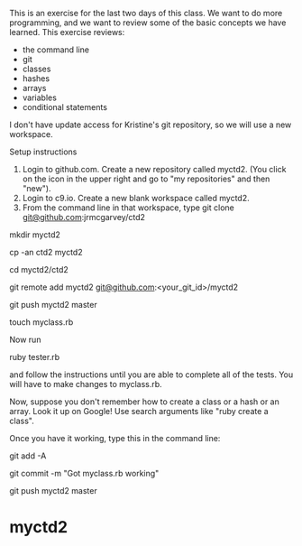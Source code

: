 This is an exercise for the last two days of this class. We want to do more
programming, and we want to review some of the basic concepts we have learned.
This exercise reviews:

* the command line
* git
* classes
* hashes
* arrays
* variables
* conditional statements

I don't have update access for Kristine's git repository, so we will use a new
workspace.  

Setup instructions

1. Login to github.com.  Create a new repository called myctd2.  (You click on the
icon in the upper right and go to "my repositories" and then "new").
2. Login to c9.io.  Create a new blank workspace called myctd2.
3. From the command line in that workspace, type
git clone git@github.com:jrmcgarvey/ctd2<br/>

mkdir myctd2<br/>

cp -an ctd2 myctd2<br/>

cd myctd2/ctd2<br/>

git remote add myctd2 git@github.com:<your_git_id>/myctd2<br/>

git push myctd2 master<br/>

touch myclass.rb<br/>

Now run<br/>

ruby tester.rb<br/>

and follow the instructions until you are able to complete all of the tests.
You will have to make changes to myclass.rb.

Now, suppose you don't remember how to create a class or a hash or an array.
Look it up on Google! Use search arguments like "ruby create a class".

Once you have it working, type this in the command line:<br/>

git add -A<br/>

git commit -m "Got myclass.rb working"<br/>

git push myctd2 master<br/>


# myctd2

